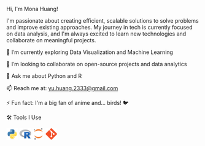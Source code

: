 Hi, I'm Mona Huang!

I'm passionate about creating efficient, scalable solutions to solve problems and improve existing approaches. My journey in tech is currently focused on data analysis, and I'm always excited to learn new technologies and collaborate on meaningful projects.

🌱 I’m currently exploring Data Visualization and Machine Learning

🤝 I’m looking to collaborate on open-source projects and data analytics

💬 Ask me about Python and R

📫 Reach me at: yu.huang.2333@gmail.com

⚡ Fun fact: I'm a big fan of anime and... birds! 🐦

🛠️ Tools I Use
<p align="left"> <img src="https://github.com/devicons/devicon/blob/v2.16.0/icons/python/python-original.svg" alt="Python" width="30" height="30"/> <img src="https://github.com/devicons/devicon/blob/v2.16.0/icons/r/r-original.svg" alt="R" width="30" height="30"/> <img src="https://github.com/devicons/devicon/blob/v2.16.0/icons/jupyter/jupyter-original.svg" alt="Jupyter" width="30" height="30"/> <img src="https://github.com/devicons/devicon/blob/v2.16.0/icons/git/git-original.svg" alt="Git" width="30" height="30"/>
